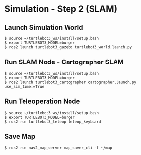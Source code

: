 # Simulation - Step 2 (SLAM)

## Launch Simulation World
```shell
$ source ~/turtlebot3_ws/install/setup.bash
$ export TURTLEBOT3_MODEL=burger
$ ros2 launch turtlebot3_gazebo turtlebot3_world.launch.py
```

## Run SLAM Node - Cartographer SLAM
```shell
$ source ~/turtlebot3_ws/install/setup.bash
$ export TURTLEBOT3_MODEL=burger
$ ros2 launch turtlebot3_cartographer cartographer.launch.py use_sim_time:=True
```

## Run Teleoperation Node
```shell
$ source ~/turtlebot3_ws/install/setup.bash
$ export TURTLEBOT3_MODEL=burger
$ ros2 run turtlebot3_teleop teleop_keyboard
```

## Save Map
```shell
$ ros2 run nav2_map_server map_saver_cli -f ~/map
```
